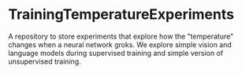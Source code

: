 # TrainingTemperatureExperiments
A repository to store experiments that explore how the "temperature" changes when a neural network groks. We explore simple vision and language models during supervised training and simple version of unsupervised training.
